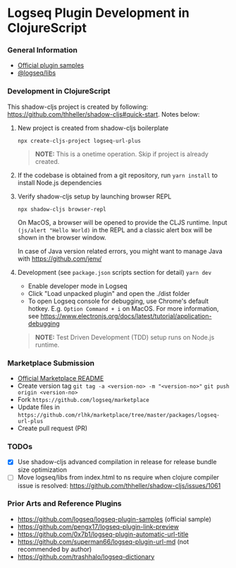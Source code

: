 # Logseq Plugin Development in ClojureScript

### General Information

- [Official plugin samples](https://github.com/logseq/logseq-plugin-samples)
- [@logseq/libs](https://logseq.github.io/plugins/)

### Development in ClojureScript

This shadow-cljs project is created by following: https://github.com/thheller/shadow-cljs#quick-start. Notes below:

1. New project is created from shadow-cljs boilerplate

   `npx create-cljs-project logseq-url-plus`
   > **NOTE:** This is a onetime operation. Skip if project is already created.

2. If the codebase is obtained from a git repository, run `yarn install` to install Node.js dependencies

3. Verify shadow-cljs setup by launching browser REPL

   `npx shadow-cljs browser-repl`

   On MacOS, a browser will be opened to provide the CLJS runtime. Input `(js/alert "Hello World)` in the REPL and a classic alert box will be shown in the browser window.

   In case of Java version related errors, you might want to manage Java with https://github.com/jenv/

4. Development (see `package.json` scripts section for detail)
   `yarn dev`
   - Enable developer mode in Logseq
   - Click "Load unpacked plugin" and open the ./dist folder
   - To open Logseq console for debugging, use Chrome's default hotkey. E.g. `Option Command + i` on MacOS. For more information, see https://www.electronjs.org/docs/latest/tutorial/application-debugging

   > **NOTE:** Test Driven Development (TDD) setup runs on Node.js runtime.

### Marketplace Submission

- [Official Marketplace README](https://github.com/logseq/marketplace/blob/master/README.md)
- Create version tag
  `git tag -a <version-no> -m "<version-no>"`
  `git push origin <version-no>`
- Fork `https://github.com/logseq/marketplace`
- Update files in `https://github.com/rlhk/marketplace/tree/master/packages/logseq-url-plus`
- Create pull request (PR)

### TODOs
- [x] Use shadow-cljs advanced compilation in release for release bundle size optimization
- [ ] Move logseq/libs from index.html to ns require when clojure compiler issue is resolved: https://github.com/thheller/shadow-cljs/issues/1061

### Prior Arts and Reference Plugins
- https://github.com/logseq/logseq-plugin-samples (official sample)
- https://github.com/pengx17/logseq-plugin-link-preview
- https://github.com/0x7b1/logseq-plugin-automatic-url-title
- https://github.com/superman66/logseq-plugin-url-md (not recommended by author)
- https://github.com/trashhalo/logseq-dictionary
